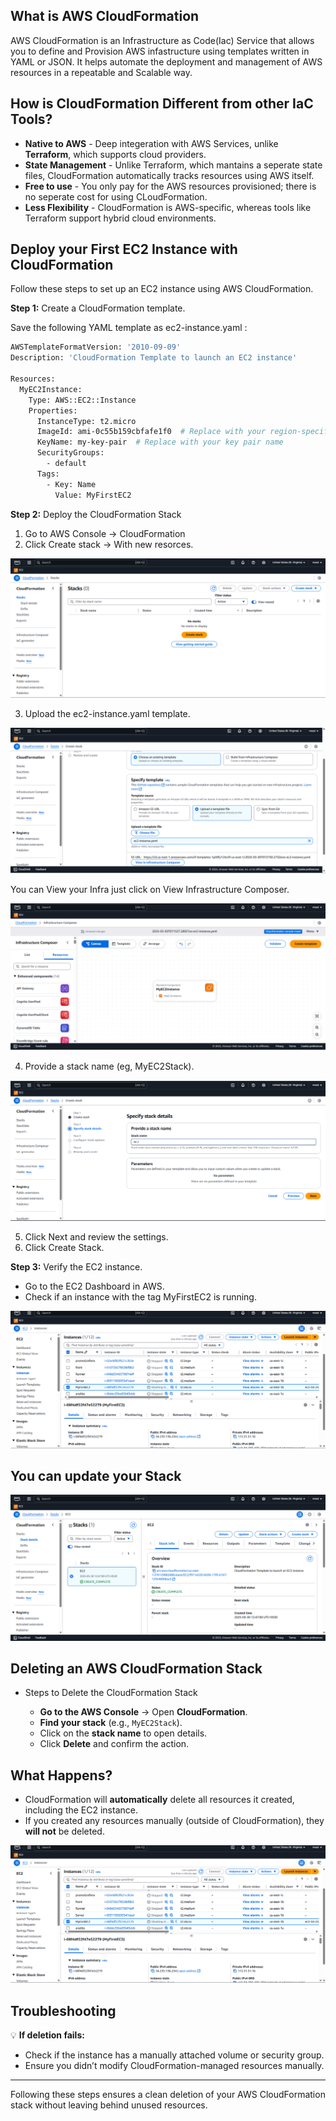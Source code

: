 ## What is AWS CloudFormation

AWS CloudFormation is an Infrastructure as Code(Iac) Service that allows you to define and Provision AWS infastructure using templates written in YAML or JSON. It helps automate the deployment and management of AWS resources in a repeatable and Scalable way.

## How is CloudFormation Different from other IaC Tools?

- **Native to AWS** - Deep integeration with AWS Services, unlike **Terraform**, which supports cloud providers.
- **State Management** - Unlike Terraform, which mantains a seperate state files, CloudFormation automatically tracks resources using AWS itself.
- **Free to use** - You only pay for the AWS resources provisioned; there is no seperate cost for using CLoudFormation.
- **Less Flexibility** - CloudFormation is AWS-specific, whereas tools like Terraform support hybrid cloud environments.

## Deploy your First EC2 Instance with CloudFormation

Follow these steps to set up an EC2 instance using AWS CloudFormation.

**Step 1:** Create a CloudFormation template.

Save the following YAML template as ec2-instance.yaml : 

```bash
AWSTemplateFormatVersion: '2010-09-09'
Description: 'CloudFormation Template to launch an EC2 instance'

Resources:
  MyEC2Instance:
    Type: AWS::EC2::Instance
    Properties:
      InstanceType: t2.micro
      ImageId: ami-0c55b159cbfafe1f0  # Replace with your region-specific AMI ID
      KeyName: my-key-pair  # Replace with your key pair name
      SecurityGroups:
        - default
      Tags:
        - Key: Name
          Value: MyFirstEC2

```
**Step 2:** Deploy the CloudFormation Stack

1) Go to AWS Console -> CloudFormation
2) Click Create stack -> With new resorces.

![alt text](image.png)

3) Upload the ec2-instance.yaml template.

![alt text](image-1.png)

You can View your Infra just click on View Infrastructure Composer.

![alt text](<Screenshot 2025-03-30 124623.png>)

4) Provide a stack name (eg, MyEC2Stack).

![alt text](image-2.png)

5) Click Next and review the settings.
6) Click Create Stack.

**Step 3:** Verify the EC2 instance.

- Go to the EC2 Dashboard in AWS.
- Check if an instance with the tag MyFirstEC2 is running.


![alt text](<Screenshot 2025-03-30 124908.png>)

## You can update your Stack 

![alt text](<Screenshot 2025-03-30 124846.png>)

## Deleting an AWS CloudFormation Stack

- Steps to Delete the CloudFormation Stack

    - **Go to the AWS Console** → Open **CloudFormation**.
    - **Find your stack** (e.g., `MyEC2Stack`).
    - Click on the **stack name** to open details.
    - Click **Delete** and confirm the action.

## What Happens?
- CloudFormation will **automatically** delete all resources it created, including the EC2 instance.
- If you created any resources manually (outside of CloudFormation), they **will not** be deleted.

![alt text](<Screenshot 2025-03-30 124908-1.png>)

## Troubleshooting

💡 **If deletion fails:**
- Check if the instance has a manually attached volume or security group.
- Ensure you didn’t modify CloudFormation-managed resources manually.

---

Following these steps ensures a clean deletion of your AWS CloudFormation stack without leaving behind unused resources.